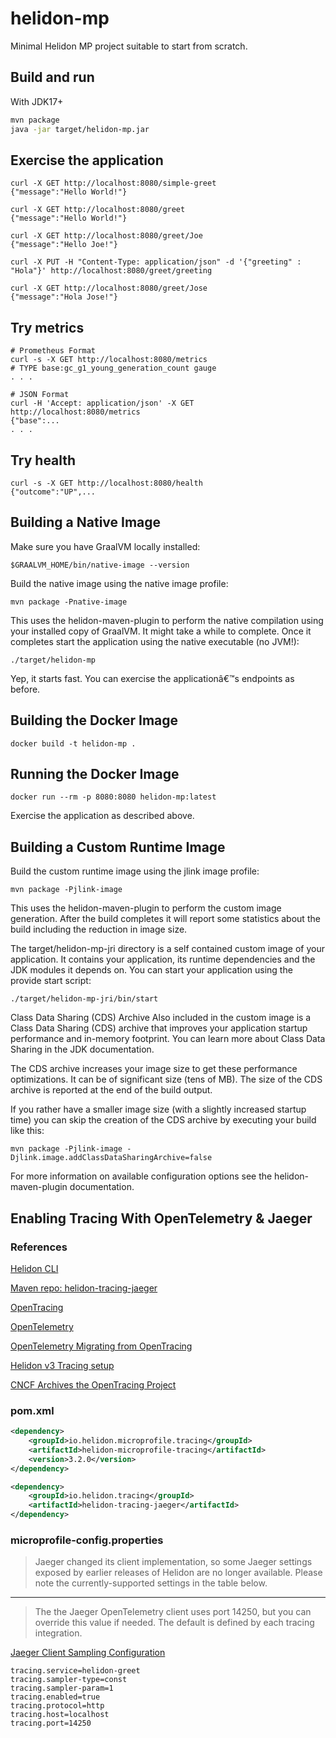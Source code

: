 # helidon-mp

Minimal Helidon MP project suitable to start from scratch.

## Build and run


With JDK17+
```bash
mvn package
java -jar target/helidon-mp.jar
```

## Exercise the application
```
curl -X GET http://localhost:8080/simple-greet
{"message":"Hello World!"}
```

```
curl -X GET http://localhost:8080/greet
{"message":"Hello World!"}

curl -X GET http://localhost:8080/greet/Joe
{"message":"Hello Joe!"}

curl -X PUT -H "Content-Type: application/json" -d '{"greeting" : "Hola"}' http://localhost:8080/greet/greeting

curl -X GET http://localhost:8080/greet/Jose
{"message":"Hola Jose!"}
```



## Try metrics

```
# Prometheus Format
curl -s -X GET http://localhost:8080/metrics
# TYPE base:gc_g1_young_generation_count gauge
. . .

# JSON Format
curl -H 'Accept: application/json' -X GET http://localhost:8080/metrics
{"base":...
. . .
```



## Try health

```
curl -s -X GET http://localhost:8080/health
{"outcome":"UP",...

```



## Building a Native Image

Make sure you have GraalVM locally installed:

```
$GRAALVM_HOME/bin/native-image --version
```

Build the native image using the native image profile:

```
mvn package -Pnative-image
```

This uses the helidon-maven-plugin to perform the native compilation using your installed copy of GraalVM. It might take a while to complete.
Once it completes start the application using the native executable (no JVM!):

```
./target/helidon-mp
```

Yep, it starts fast. You can exercise the applicationâ€™s endpoints as before.


## Building the Docker Image

```
docker build -t helidon-mp .
```

## Running the Docker Image

```
docker run --rm -p 8080:8080 helidon-mp:latest
```

Exercise the application as described above.
                                

## Building a Custom Runtime Image

Build the custom runtime image using the jlink image profile:

```
mvn package -Pjlink-image
```

This uses the helidon-maven-plugin to perform the custom image generation.
After the build completes it will report some statistics about the build including the reduction in image size.

The target/helidon-mp-jri directory is a self contained custom image of your application. It contains your application,
its runtime dependencies and the JDK modules it depends on. You can start your application using the provide start script:

```
./target/helidon-mp-jri/bin/start
```

Class Data Sharing (CDS) Archive
Also included in the custom image is a Class Data Sharing (CDS) archive that improves your application startup
performance and in-memory footprint. You can learn more about Class Data Sharing in the JDK documentation.

The CDS archive increases your image size to get these performance optimizations. It can be of significant size (tens of MB).
The size of the CDS archive is reported at the end of the build output.

If you rather have a smaller image size (with a slightly increased startup time) you can skip the creation of the CDS
archive by executing your build like this:

```
mvn package -Pjlink-image -Djlink.image.addClassDataSharingArchive=false
```

For more information on available configuration options see the helidon-maven-plugin documentation.

## Enabling Tracing With OpenTelemetry & Jaeger

### References

[Helidon CLI](https://helidon.io/docs/v3/#/about/cli)

[Maven repo: helidon-tracing-jaeger](https://mvnrepository.com/artifact/io.helidon.tracing/helidon-tracing-jaeger)

[OpenTracing](https://opentracing.io/)

[OpenTelemetry](https://opentelemetry.io/)

[OpenTelemetry  Migrating from OpenTracing](https://opentelemetry.io/docs/migration/opentracing/)

[Helidon v3 Tracing setup](https://helidon.io/docs/v3/#/mp/tracing#jaeger-tracing)

[CNCF Archives the OpenTracing Project](https://www.cncf.io/blog/2022/01/31/cncf-archives-the-opentracing-project/)

### pom.xml
```xml
<dependency>
    <groupId>io.helidon.microprofile.tracing</groupId>
    <artifactId>helidon-microprofile-tracing</artifactId>
    <version>3.2.0</version>
</dependency>

<dependency>
    <groupId>io.helidon.tracing</groupId>
    <artifactId>helidon-tracing-jaeger</artifactId>
</dependency>
```
### microprofile-config.properties
>Jaeger changed its client implementation, 
> so some Jaeger settings exposed by earlier releases of Helidon are no longer available. Please note the currently-supported settings in the table below.
---
>The the Jaeger OpenTelemetry client uses port 14250, but you can override this value if needed. The default is defined by each tracing integration.

[Jaeger Client Sampling Configuration](https://www.jaegertracing.io/docs/1.46/sampling/#client-sampling-configuration)

```properties
tracing.service=helidon-greet
tracing.sampler-type=const
tracing.sampler-param=1
tracing.enabled=true
tracing.protocol=http
tracing.host=localhost
tracing.port=14250
```



                                
